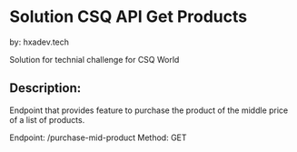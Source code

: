 # Solution CSQ API Get Products

by: hxadev.tech

Solution for technial challenge for CSQ World

## Description:

Endpoint that provides feature to purchase the product of the middle price of a list of products.

Endpoint: /purchase-mid-product
Method: GET
